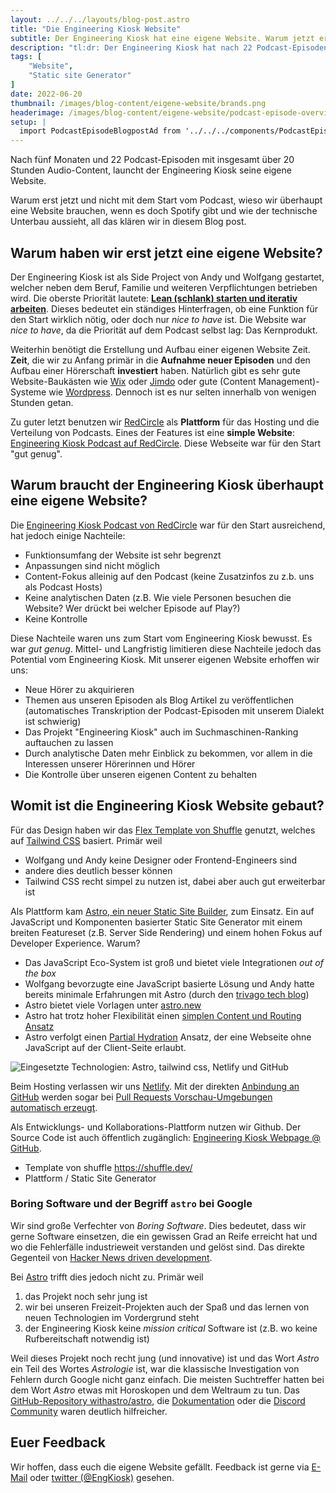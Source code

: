 ```yaml
---
layout: ../../../layouts/blog-post.astro
title: "Die Engineering Kiosk Website"
subtitle: Der Engineering Kiosk hat eine eigene Website. Warum jetzt erst, was wir uns erhoffen und womit diese technisch umgesetzt wurde.
description: "tl:dr: Der Engineering Kiosk hat nach 22 Podcast-Episoden eine eigene Website. Gebaut mit dem static site builder [Astro](https://astro.build/). Source code ist auf [GitHub:EngineeringKiosk/webpage](https://github.com/EngineeringKiosk/webpage) verfügbar."
tags: [
    "Website",
    "Static site Generator"
]
date: 2022-06-20
thumbnail: /images/blog-content/eigene-website/brands.png
headerimage: /images/blog-content/eigene-website/podcast-episode-overview.png
setup: |
  import PodcastEpisodeBlogpostAd from '../../../components/PodcastEpisodeBlogpostAd.astro'
---
```


Nach fünf Monaten und 22 Podcast-Episoden mit insgesamt über 20 Stunden Audio-Content, launcht der Engineering Kiosk seine eigene Website.

Warum erst jetzt und nicht mit dem Start vom Podcast, wieso wir überhaupt eine Website brauchen, wenn es doch Spotify gibt und wie der technische Unterbau aussieht, all das klären wir in diesem Blog post.

## Warum haben wir erst jetzt eine eigene Website?

Der Engineering Kiosk ist als Side Project von Andy und Wolfgang gestartet, welcher neben dem Beruf, Familie und weiteren Verpflichtungen betrieben wird.
Die oberste Priorität lautete: [**Lean (schlank) starten und iterativ arbeiten**](https://de.wikipedia.org/wiki/Lean_Development).
Dieses bedeutet ein ständiges Hinterfragen, ob eine Funktion für den Start wirklich nötig, oder doch nur *nice to have* ist.
Die Website war *nice to have*, da die Priorität auf dem Podcast selbst lag: Das Kernprodukt.

Weiterhin benötigt die Erstellung und Aufbau einer eigenen Website Zeit.
**Zeit**, die wir zu Anfang primär in die **Aufnahme neuer Episoden** und den Aufbau einer Hörerschaft **investiert** haben.
Natürlich gibt es sehr gute Website-Baukästen wie [Wix](https://de.wix.com/) oder [Jimdo](https://www.jimdo.com/) oder gute (Content Management)-Systeme wie [Wordpress](https://wordpress.com/).
Dennoch ist es nur selten innerhalb von wenigen Stunden getan.

Zu guter letzt benutzen wir [RedCircle](https://redcircle.com/) als **Plattform** für das Hosting und die Verteilung von Podcasts.
Eines der Features ist eine **simple Website**: [Engineering Kiosk Podcast auf RedCircle](https://redcircle.com/shows/engineeringkiosk).
Diese Webseite war für den Start "gut genug".

## Warum braucht der Engineering Kiosk überhaupt eine eigene Website?

Die [Engineering Kiosk Podcast von RedCircle](https://redcircle.com/shows/engineeringkiosk) war für den Start ausreichend, hat jedoch einige Nachteile:

- Funktionsumfang der Website ist sehr begrenzt
- Anpassungen sind nicht möglich
- Content-Fokus alleinig auf den Podcast (keine Zusatzinfos zu z.b. uns als Podcast Hosts) 
- Keine analytischen Daten (z.B. Wie viele Personen besuchen die Website? Wer drückt bei welcher Episode auf Play?)
- Keine Kontrolle

Diese Nachteile waren uns zum Start vom Engineering Kiosk bewusst.
Es war *gut genug*.
Mittel- und Langfristig limitieren diese Nachteile jedoch das Potential vom Engineering Kiosk.
Mit unserer eigenen Website erhoffen wir uns:

* Neue Hörer zu akquirieren
* Themen aus unseren Episoden als Blog Artikel zu veröffentlichen (automatisches Transkription der Podcast-Episoden mit unserem Dialekt ist schwierig)
* Das Projekt "Engineering Kiosk" auch im Suchmaschinen-Ranking auftauchen zu lassen
* Durch analytische Daten mehr Einblick zu bekommen, vor allem in die Interessen unserer Hörerinnen und Hörer
* Die Kontrolle über unseren eigenen Content zu behalten

<PodcastEpisodeBlogpostAd episode="21" />

## Womit ist die Engineering Kiosk Website gebaut?

Für das Design haben wir das [Flex Template von Shuffle](https://shuffle.dev/marketplace/flex) genutzt, welches auf [Tailwind CSS](https://tailwindcss.com/) basiert.
Primär weil

* Wolfgang und Andy keine Designer oder Frontend-Engineers sind
* andere dies deutlich besser können
* Tailwind CSS recht simpel zu nutzen ist, dabei aber auch gut erweiterbar ist

Als Plattform kam [Astro, ein neuer Static Site Builder](https://astro.build/), zum Einsatz.
Ein auf JavaScript und Komponenten basierter Static Site Generator mit einem breiten Featureset (z.B. Server Side Rendering) und einem hohen Fokus auf Developer Experience.
Warum?

* Das JavaScript Eco-System ist groß und bietet viele Integrationen *out of the box*
* Wolfgang bevorzugte eine JavaScript basierte Lösung und Andy hatte bereits minimale Erfahrungen mit Astro (durch den [trivago tech blog](https://tech.trivago.com))
* Astro bietet viele Vorlagen unter [astro.new](https://astro.new/)
* Astro hat trotz hoher Flexibilität einen [simplen Content und Routing Ansatz](https://docs.astro.build/en/core-concepts/routing/)
* Astro verfolgt einen [Partial Hydration](https://docs.astro.build/en/core-concepts/partial-hydration/) Ansatz, der eine Webseite ohne JavaScript auf der Client-Seite erlaubt. 

![Eingesetzte Technologien: Astro, tailwind css, Netlify und GitHub](/images/blog-content/eigene-website/brands.png "Eingesetzte Technologien: Astro, tailwind css, Netlify und GitHub")

Beim Hosting verlassen wir uns [Netlify](https://www.netlify.com/).
Mit der direkten [Anbindung an GitHub](https://github.com/apps/netlify) werden sogar bei [Pull Requests Vorschau-Umgebungen automatisch erzeugt](https://github.com/EngineeringKiosk/webpage/pull/54).

Als Entwicklungs- und Kollaborations-Plattform nutzen wir Github.
Der Source Code ist auch öffentlich zugänglich: [Engineering Kiosk Webpage @ GitHub](https://github.com/EngineeringKiosk/webpage).

- Template von shuffle https://shuffle.dev/
- Plattform / Static Site Generator

### Boring Software und der Begriff `astro` bei Google 

Wir sind große Verfechter von *Boring Software*.
Dies bedeutet, dass wir gerne Software einsetzen, die ein gewissen Grad an Reife erreicht hat und wo die Fehlerfälle industrieweit verstanden und gelöst sind.
Das direkte Gegenteil von [Hacker News driven development](https://devdriven.by/hn/).

Bei [Astro](https://astro.build/) trifft dies jedoch nicht zu.
Primär weil

1. das Projekt noch sehr jung ist
2. wir bei unseren Freizeit-Projekten auch der Spaß und das lernen von neuen Technologien im Vordergrund steht
3. der Engineering Kiosk keine *mission critical* Software ist (z.B. wo keine Rufbereitschaft notwendig ist)

Weil dieses Projekt noch recht jung (und innovative) ist und das Wort *Astro* ein Teil des Wortes *Astrologie* ist, war die klassische Investigation von Fehlern durch Google nicht ganz einfach.
Die meisten Suchtreffer hatten bei dem Wort *Astro* etwas mit Horoskopen und dem Weltraum zu tun.
Das [GitHub-Repository withastro/astro](https://github.com/withastro/astro), die [Dokumentation](https://docs.astro.build/en/getting-started/) oder die [Discord Community](https://astro.build/chat) waren deutlich hilfreicher. 

<PodcastEpisodeBlogpostAd episode="21" />

## Euer Feedback

Wir hoffen, dass euch die eigene Website gefällt.
Feedback ist gerne via [E-Mail](mailto:stehtisch@engineeringkiosk.dev) oder [twitter (@EngKiosk)](https://twitter.com/EngKiosk) gesehen.
